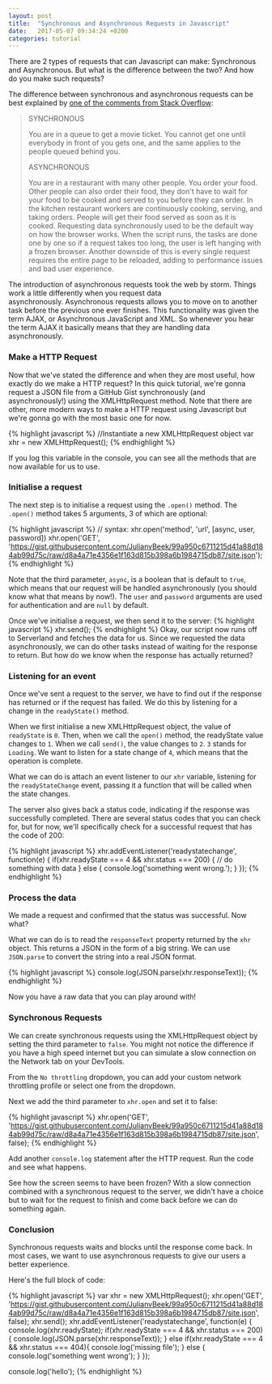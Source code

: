 ```yaml
---
layout: post
title:  "Synchronous and Asynchronous Requests in Javascript"
date:   2017-05-07 09:34:24 +0200
categories: tutorial
---
```


There are 2 types of requests that can Javascript can make: Synchronous and Asynchronous. But what is the difference between the two? And how do you make such requests?

The difference between synchronous and asynchronous requests can be best explained by [one of the comments from Stack Overflow](http://stackoverflow.com/questions/748175/asynchronous-vs-synchronous-execution-what-does-it-really-mean):

> SYNCHRONOUS
>
> You are in a queue to get a movie ticket. You cannot get one until everybody in front of you gets one, and the same applies to the people queued behind you.
>
> ASYNCHRONOUS
>
> You are in a restaurant with many other people. You order your food. Other people can also order their food, they don't have to wait for your food to be cooked and served to you before they can order. In the kitchen restaurant workers are continuously cooking, serving, and taking orders. People will get their food served as soon as it is cooked.
> Requesting data synchronously used to be the default way on how the browser works. When the script runs, the tasks are done one by one so if a request takes too long, the user is left hanging with a frozen browser. Another downside of this is every single request requires the entire page to be reloaded, adding to performance issues and bad user experience.

The introduction of asynchronous requests took the web by storm. Things work a little differently when you request data asynchronously. Asynchronous requests allows you to move on to another task before the previous one ever finishes. This functionality was given the term AJAX, or Asynchronous JavaScript and XML. So whenever you hear the term AJAX it basically means that they are handling data asynchronously.

### Make a HTTP Request

Now that we've stated the difference and when they are most useful, how exactly do we make a HTTP request? In this quick tutorial, we're gonna request a JSON file from a GitHub Gist synchronously (and asynchronously!) using the XMLHttpRequest method. Note that there are other, more modern ways to make a HTTP request using Javascript but we're gonna go with the most basic one for now.

{% highlight javascript %}
//Instantiate a new XMLHttpRequest object
var xhr = new XMLHttpRequest();
{% endhighlight %}

If you log this variable in the console, you can see all the methods that are now available for us to use.

### Initialise a request

The next step is to initialise a request using the `.open()` method. The `.open()` method takes 5 arguments, 3 of which are optional:

{% highlight javascript %}
// syntax: xhr.open('method', 'url', [async, user, password])
xhr.open('GET', 'https://gist.githubusercontent.com/JulianvBeek/99a950c6711215d41a88d184ab99d75c/raw/d8a4a71e4356e1f163d815b398a6b1984715db87/site.json');
{% endhighlight %}

Note that the third parameter, `async`, is a boolean that is default to `true`, which means that our request will be handled asynchronously (you should know what that means by now!). The `user` and `password` arguments are used for authentication and are `null` by default.

Once we've initialise a request, we then send it to the server:
{% highlight javascript %}
xhr.send();
{% endhighlight %}
Okay, our script now runs off to Serverland and fetches the data for us. Since we requested the data asynchronously, we can do other tasks instead of waiting for the response to return. But how do we know when the response has actually returned?

### Listening for an event

Once we've sent a request to the server, we have to find out if the response has returned or if the request has failed. We do this by listening for a change in the `readyState()` method.

When we first initialise a new XMLHttpRequest object, the value of `readyState` is `0`. Then, when we call the `open()` method, the readyState value changes to `1`. When we call `send()`, the value changes to `2`. `3` stands for `Loading`. We want to listen for a state change of `4`, which means that the operation is complete.

What we can do is attach an event listener to our `xhr` variable, listening for the `readyStateChange` event, passing it a function that will be called when the state changes.

The server also gives back a status code, indicating if the response was successfully completed. There are several status codes that you can check for, but for now, we'll specifically check for a successful request that has the code of 200:

{% highlight javascript %}
xhr.addEventListener('readystatechange', function(e) {
    if(xhr.readyState === 4 && xhr.status === 200) {
       // do something with data
    } else {
      console.log('something went wrong.');
    }
});
{% endhighlight %}

### Process the data

We made a request and confirmed that the status was successful. Now what?

What we can do is to read the `responseText` property returned by the `xhr​` object. This returns a JSON in the form of a big string. We can use `JSON.parse` to convert the string into a real JSON format.

{% highlight javascript %}
console.log(JSON.parse(xhr.responseText));
{% endhighlight %}

Now you have a raw data that you can play around with!

### Synchronous Requests

We can create synchronous requests using the XMLHttpRequest object by setting the third parameter to `false`. You might not notice the difference if you have a high speed internet but you can simulate a slow connection on the Network tab on your DevTools.

From the `No throttling` dropdown, you can add your custom network throttling profile or select one from the dropdown.

Next we add the third parameter to `xhr.open` and set it to false:

{% highlight javascript %}
xhr.open('GET', 'https://gist.githubusercontent.com/JulianvBeek/99a950c6711215d41a88d184ab99d75c/raw/d8a4a71e4356e1f163d815b398a6b1984715db87/site.json', false);
{% endhighlight %}

Add another `console.log` statement after the HTTP request. Run the code and see what happens.

See how the screen seems to have been frozen? With a slow connection combined with a synchronous request to the server, we didn't have a choice but to wait for the request to finish and come back before we can do something again.

### Conclusion

Synchronous requests waits and blocks until the response come back. In most cases, we want to use asynchronous requests to give our users a better experience.

Here's the full block of code:

{% highlight javascript %}
var xhr = new XMLHttpRequest();
xhr.open('GET', 'https://gist.githubusercontent.com/JulianvBeek/99a950c6711215d41a88d184ab99d75c/raw/d8a4a71e4356e1f163d815b398a6b1984715db87/site.json', false);
xhr.send();
xhr.addEventListener('readystatechange', function(e) {
 console.log(xhr.readyState);
 if(xhr.readyState === 4 && xhr.status === 200) {
   console.log(JSON.parse(xhr.responseText));
 }
 else if(xhr.readyState === 4 && xhr.status === 404){
   console.log('missing file');
 }
 else {
   console.log('something went wrong');
 }
});

console.log('hello');
{% endhighlight %}
